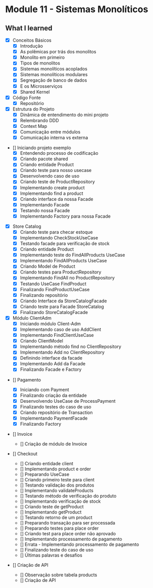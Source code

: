# Module 11 - Sistemas Monolíticos

## What I learned

- [x] Conceitos Básicos
  - [x] Introdução
  - [x] As polêmicas por trás dos monolitos
  - [x] Monolito em primeiro
  - [x] Tipos de monolitos
  - [x] Sistemas monolíticos acoplados
  - [x] Sistemas monolíticos modulares
  - [x] Segregação de banco de dados
  - [x] E os Microsserviços
  - [x] Shared Kernel

- [x] Código Fonte
    - [x] Repositório

- [x] Estrutura do Projeto
  - [x] Dinâmica de entendimento do mini projeto
  - [x] Relembrando DDD
  - [x] Context Map
  - [x] Comunicação entre módulos
  - [x] Comunicação interna vs externa

- [] Iniciando projeto exemplo
  - [x] Entendendo processo de codificação
  - [x] Criando pacote shared
  - [x] Criando entidade Product
  - [x] Criando teste para nosso usecase
  - [x] Desenvolvendo caso de uso
  - [x] Criando teste de ProductRepository
  - [x] Implementando create product
  - [x] Implementando find a product
  - [x] Criando interface da nossa Facade
  - [x] Implementando Facade
  - [x] Testando nossa Facade
  - [x] Implementando Factory para nossa Facade

- [x] Store Catalog
  - [x] Criando teste para checar estoque
  - [x] Implementando CheckStockUseCase
  - [x] Testando facade para verificação de stock
  - [x] Criando entidade Product
  - [x] Implementando teste do FindAllProducts UseCase
  - [x] Implementando FindAllProducts UseCase
  - [x] Criando Model de Product
  - [x] Criando testes para ProductRepository
  - [x] Implementando FindAll no ProductRepository
  - [x] Testando UseCase FindProduct
  - [x] Finalizando FindProductUseCase
  - [x] Finalizando repositório
  - [x] Criando Interface da StoreCatalogFacade
  - [x] Criando teste para Facade StoreCatalog
  - [x] Finalizando StoreCatalogFacade

- [x] Módulo ClientAdm
  - [x] Iniciando módulo Client-Adm
  - [x] Implementando caso de uso AddClient
  - [x] Implementando FindClientUseCase
  - [x] Criando ClientModel
  - [x] Implementando método find no ClientRepository
  - [x] Implementando Add no ClientRepository
  - [x] Definindo interface da facade
  - [x] Implementando Add da Facade
  - [x] Finalizando Facade e Factory

- [] Pagamento
  - [x] Iniciando com Payment
  - [x] Finalizando criação da entidade
  - [x] Desenvolvendo UseCase de ProcessPayment
  - [x] Finalizando testes do caso de uso
  - [x] Criando repositório de Transaction
  - [x] Implementando PaymentFacade
  - [x] Finalizando Factory

- [] Invoice
  - [] Criação de módulo de Invoice

- [] Checkout
  - [] Criando entidade client
  - [] Implementando product e order
  - [] Preparando UseCase
  - [] Criando primeiro teste para client
  - [] Testando validação dos produtos
  - [] Implementando validateProducts
  - [] Testando método de verificação do produto
  - [] Implementando verificação de stock
  - [] Criando teste de getProduct
  - [] Implementando getProduct
  - [] Testando retorno de um product
  - [] Preparando transação para ser processada
  - [] Preparando testes para place order
  - [] Criando test para place order não aprovado
  - [] Implementando processamento de pagamento
  - [] Errata - Implementando processamento de pagamento
  - [] Finalizando teste do caso de uso
  - [] Últimas palavras e desafios

- [] Criação de API
  - [] Observação sobre tabela products
  - [] Criação de API
